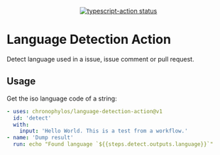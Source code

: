 <p align="center">
  <a href="https://github.com/chronophylos/language-detection-action"><img alt="typescript-action status" src="https://github.com/chronophylos/language-detection-action/workflows/build-test/badge.svg"></a>
</p>

# Language Detection Action

Detect language used in a issue, issue comment or pull request.

## Usage

Get the iso language code of a string:

```yaml
- uses: chronophylos/language-detection-action@v1
  id: 'detect'
  with:
    input: 'Hello World. This is a test from a workflow.'
- name: 'Dump result'
  run: echo "Found language `${{steps.detect.outputs.language}}`"
```
